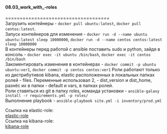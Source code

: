 #### 08.03_work_with_-roles </br>
====================================</br>
Загрузить контейнеры - `docker pull ubuntu:latest`, `docker pull centos:latest`. </br>
Запуск контейнеров для изменения - `docker run -d --name ubuntu ubuntu:latest sleep 10000000`, `docker run -d --name centos centos:latest sleep 10000000` </br> 
В контейнеры перед работой с ansible поставить sudo и python, зайдя в консоль - `docker exec -it ubuntu /bin/bash`, `docker exec -it centos /bin/bash`</br>
Закоментировать изменения в контейнерах - `docker commit -p ubuntu ubuntu:ver1`,  `docker commit -p centos centos:ver1`
Роли работают только из дистрибутивов kibana, elastic расположенных в локальных папках ролей - files. Переменные использовал 2, - dist_version и dist_home,</br>
разнёс их в папки - default и vars, в папках ролей.</br>
Роли ставяться из git в папку roles, команда установки - `ansible-galaxy install -r requirements.yml -p roles/`</br>
Выполнение playbook - `ansible-playbook site.yml -i inventory/prod.yml`</br>

Ссылка на elastic-role:</br>
    [elastic-role](https://github.com/murzinvit/elastic-role.git) </br>
Ссылка на kibana-role:</br>
    [kibana-role](https://github.com/murzinvit/kibana-role.git) </br>

